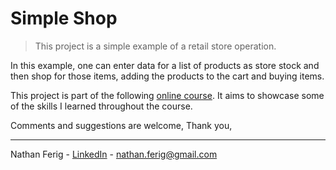 # Simple Shop

> This project is a simple example of a retail store operation.

In this example, one can enter data for a list of products as store stock and then shop for those items, adding the products to the cart and buying items.

This project is part of the following [online course](https://www.udemy.com/course/curso-de-programacao-em-python-do-basico-ao-avancado/ "Online Course"). It aims to showcase some of the skills I learned throughout the course.

Comments and suggestions are welcome,
Thank you,

---

Nathan Ferig - [LinkedIn](https://www.linkedin.com/in/nathanferig/ "LinkedIn") - nathan.ferig@gmail.com